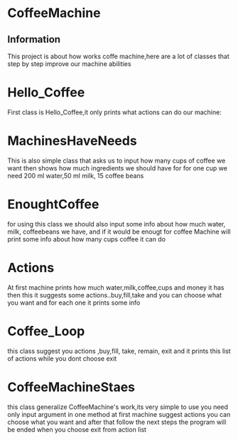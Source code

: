 # CoffeeMachine
## Information
This  project is about how works coffe machine,here are a lot of classes that step by step improve our machine abilities
# Hello_Coffee
First class is Hello_Coffee,it only prints what actions can do our machine:
# MachinesHaveNeeds
This is also simple class that asks us to input how many cups of coffee we want then shows how much ingredients we should have for
for one cup we need 200 ml water,50 ml milk, 15 coffee beans
# EnoughtCoffee
for using this class we should also input some info about how much water, milk, coffeebeans we have, and if it would be enougt 
for coffee Machine will print some info about how many cups coffee it can do
# Actions
At first machine prints how much water,milk,coffee,cups and money it has then this it suggests some actions..buy,fill,take
and you can choose what you want and for each one it prints some info
# Coffee_Loop
this class suggest you actions ,buy,fill, take, remain, exit and it prints this list of actions while you dont choose exit
# CoffeeMachineStaes
this class generalize CoffeeMachine's work,its very simple to use you need only input argument in one method
at first  machine suggest actions you can choose what you want and after that follow the next steps the program will be ended
when you choose exit from action list
